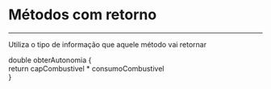 # Métodos com retorno
<hr>

Utiliza o tipo de informação que aquele método vai retornar

double obterAutonomia { <br>
 return capCombustivel * consumoCombustivel <br>
}